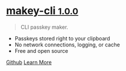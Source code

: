 
<!-- [<img src="" alt="logo" width="200"/>](/) -->

# [**makey-cli** **<small>1.0.0</small>**](/)

> CLI passkey maker.

- Passkeys stored right to your clipboard
- No network connections, logging, or cache
- Free and open source

[Github](https://github.com/boldandbrad/makey-cli "Github")
[Learn More](#makey-cli "Learn More")

<!-- ![color](#) -->

